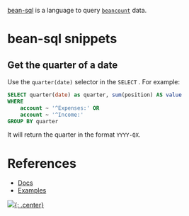[bean-sql](https://beancount.github.io/docs/beancount_query_language.html#introduction) is a language to query [`beancount`](beancount.md) data.


# bean-sql snippets

## Get the quarter of a date 

Use the `quarter(date)` selector in the `SELECT` . For example:

```sql
SELECT quarter(date) as quarter, sum(position) AS value
WHERE 
    account ~ '^Expenses:' OR
    account ~ '^Income:'
GROUP BY quarter
```

It will return the quarter in the format `YYYY-QX`.

# References
- [Docs](https://beancount.github.io/docs/beancount_query_language.html#introduction)
- [Examples](https://aumayr.github.io/beancount-sql-queries/)


[![](not-by-ai.svg){: .center}](https://notbyai.fyi)
